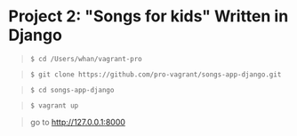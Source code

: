 # Project 2: "Songs for kids" Written in Django

> `$ cd /Users/whan/vagrant-pro`

> `$ git clone https://github.com/pro-vagrant/songs-app-django.git`

> `$ cd songs-app-django`

> `$ vagrant up`

> go to http://127.0.0.1:8000
